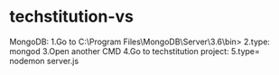 # techstitution-vs

MongoDB:
1.Go to C:\Program Files\MongoDB\Server\3.6\bin>
2.type: mongod
3.Open another CMD
4.Go to techstitution project:
5.type= nodemon server.js